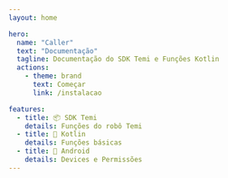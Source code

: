 ```yaml
---
layout: home

hero:
  name: "Caller"
  text: "Documentação"
  tagline: Documentação do SDK Temi e Funções Kotlin
  actions:
    - theme: brand
      text: Começar
      link: /instalacao

features:
  - title: 📦 SDK Temi
    details: Funções do robô Temi
  - title: 📎 Kotlin
    details: Funções básicas
  - title: 🤖 Android
    details: Devices e Permissões
---
```


